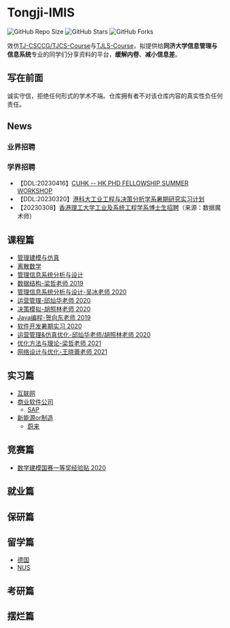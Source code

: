 # Tongji-IMIS

![GitHub Repo Size](https://img.shields.io/github/repo-size/yuzhenfeng2002/Tongji-IMIS)
![GitHub Stars](https://img.shields.io/github/stars/yuzhenfeng2002/Tongji-IMIS?color=yellow)
![GitHub Forks](https://img.shields.io/github/forks/yuzhenfeng2002/Tongji-IMIS?color=green&label=Fork)

效仿[TJ-CSCCG/TJCS-Course](https://github.com/TJ-CSCCG/TJCS-Course)与[TJLS-Course](https://github.com/jwyjohn/TJLS-Course)，拟提供给**同济大学信息管理与信息系统**专业的同学们分享资料的平台，**缓解内卷**、**减小信息差**。

## 写在前面

诚实守信，拒绝任何形式的学术不端。仓库拥有者不对该仓库内容的真实性负任何责任。

## News

### 业界招聘

### 学界招聘

- 【DDL:20230416】[CUHK -- HK PHD FELLOWSHIP SUMMER WORKSHOP](http://hkpfs.erg.cuhk.edu.hk/)
- 【DDL:20230320】[港科大工业工程与决策分析学系暑期研究实习计划](https://mp.weixin.qq.com/s/aWGtwh9Mtq8L9495p8lc-g)
- 【20230308】[香港理工大学工业及系统工程学系博士生招聘](https://mp.weixin.qq.com/s/sts-bSfjnwjVV2gypg6nfg)（来源：数据魔术师）

## 课程篇

- [管理建模与仿真](https://github.com/yuzhenfeng2002/Tongji-IMIS/tree/main/Course#管理建模与仿真)
- [离散数学](https://github.com/yuzhenfeng2002/Tongji-IMIS/tree/main/Course#离散数学)
- [管理信息系统分析与设计](https://github.com/yuzhenfeng2002/Tongji-IMIS/tree/main/Course#管理信息系统分析与设计)
- [数据结构-梁哲老师 2019](https://github.com/seanys/Data-Structure-Algoirthm-Tongji-SEM)
- [管理信息系统分析与设计-吴冰老师 2020](https://github.com/seanys/ERP-Material-Management-Summer)
- [运营管理-邱灿华老师 2020](https://github.com/seanys/Operations-Management)
- [决策模拟-胡照林老师 2020](https://github.com/seanys/Boarding-Simulation)
- [Java编程-贺向东老师 2019](https://github.com/seanys/Java-Tongji-SEM)
- [软件开发暑期实习 2020](https://github.com/seanys/Software-Development-Summer-Work)
- [运营管理&仿真优化-邱灿华老师/胡照林老师 2020](https://github.com/seanys/Simulation-Notes)
- [优化方法与理论-梁哲老师 2021](https://github.com/seanys/Optimality-Theory-Algorithm)
- [网络设计与优化-王晓蕾老师 2021](https://github.com/seanys/Transportation-and-Optimization-Notes)

## 实习篇

- [互联网]()
- [商业软件公司](Intern/商业软件公司)
  - [SAP](Intern/商业软件公司/SAP.md)
- [新能源or制造](Intern/新能源or制造)
  - [蔚来](Intern/新能源or制造/蔚来.md)

## 竞赛篇

- [数学建模国赛一等奖经验贴 2020](https://github.com/seanys/CUMCM2020-Desert-Game)

## 就业篇


## 保研篇


## 留学篇

- [德国](Graduate_Oversea/德国.md)
- [NUS](Graduate_Oversea/NUS.md)

## 考研篇


## 摆烂篇

